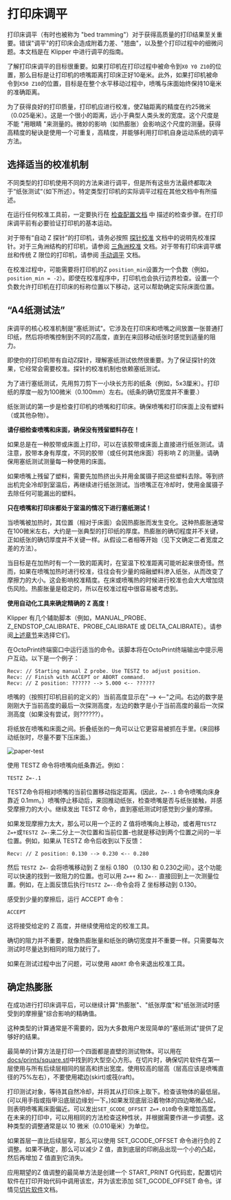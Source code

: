 # 打印床调平

打印床调平（有时也被称为 "bed tramming"）对于获得高质量的打印结果至关重要。错误"调平"的打印床会造成附着力差、"翘曲"，以及整个打印过程中的细微问题。本文档是在 Klipper 中进行调平的指南。

了解打印床调平的目标很重要。如果打印机在打印过程中被命令到`X0 Y0 Z10`的位置，那么目标是让打印机的喷嘴距离打印床正好10毫米。此外，如果打印机被命令到`X50 Z10`的位置，目标是在整个水平移动过程中，喷嘴与床面始终保持10毫米的准确距离。

为了获得良好的打印质量，打印机应进行校准，使Z轴距离的精度在约25微米（0.025毫米）。这是一个很小的距离，远小于典型人类头发的宽度。这个尺度是不能 "用眼睛 "来测量的。微妙的影响（如热膨胀）会影响这个尺度的测量。获得高精度的秘诀是使用一个可重复，高精度，并能够利用打印机自身运动系统的调平方法。

## 选择适当的校准机制

不同类型的打印机使用不同的方法来进行调平，但是所有这些方法最终都取决于“纸张测试“（如下所述）。特定类型打印机的实际调平过程在其他文档中有所描述。

在运行任何校准工具前，一定要执行在 [检查配置文档](Config_checks.md) 中 描述的检查步骤。在打印床调平前有必要验证打印机的基本运动。

对于带有“自动 Z 探针”的打印机，请务必按照 [探针校准](Probe_Calibrate.md) 文档中的说明先校准探针。对于三角洲结构的打印机，请参阅 [三角洲校准](Delta_Calibrate.md) 文档。对于带有打印床调平螺丝和传统 Z 限位的打印机，请参阅 [手动调平](Manual_Level.md) 文档。

在校准过程中，可能需要将打印机的Z `position_min`设置为一个负数（例如，`position_min = -2`）。即使在校准程序中，打印机也会执行边界检查。设置一个负数允许打印机在打印床的标称位置以下移动，这可以帮助确定实际床面位置。

## “A4纸测试法”

床调平的核心校准机制是"塞纸测试"。它涉及在打印床和喷嘴之间放置一张普通打印纸，然后将喷嘴控制到不同的Z高度，直到在来回移动纸张时感觉到适量的阻力。

即使你的打印机带有自动Z探针，理解塞纸测试依然很重要。为了保证探针的效果，它经常会需要校准。探针的校准机制也依赖塞纸测试。

为了进行塞纸测试，先用剪刀剪下一小块长方形的纸条（例如，5x3厘米）。打印纸的厚度一般为100微米（0.100mm）左右。(纸条的确切宽度并不重要.）

纸张测试的第一步是检查打印机的喷嘴和打印床。确保喷嘴和打印床面上没有塑料（或其他杂物）。

**请仔细检查喷嘴和床面，确保没有残留塑料存在！**

如果总是在一种胶带或床面上打印，可以在该胶带或床面上直接进行纸张测试。请注意，胶带本身有厚度，不同的胶带（或任何其他床面）将影响 Z 的测量。请确保用塞纸测试测量每一种使用的床面。

如果喷嘴上残留了塑料，需要先加热挤出头并用金属镊子把这些塑料去除。等到挤出机完全冷却到室温后，再继续进行纸张测试。当喷嘴正在冷却时，使用金属镊子去除任何可能漏出的塑料。

**只在喷嘴和打印床都处于室温的情况下进行塞纸测试！**

当喷嘴被加热时，其位置（相对于床面）会因热膨胀而发生变化。这种热膨胀通常在100微米左右，大约是一张典型的打印纸的厚度。热膨胀的确切程度并不关键，正如纸张的确切厚度并不关键一样。从假设二者相等开始（见下文确定二者宽度之差的方法）。

当目标是在加热时有一个一致的距离时，在室温下校准距离可能听起来很奇怪。然而，如果在喷嘴加热时进行校准，往往会有少量的熔融塑料渗入纸张，从而改变了摩擦力的大小。这会影响校准精度。在床或喷嘴热的时候进行校准也会大大增加烧伤风险。热膨胀量是稳定的，所以在校准过程中很容易被考虑到。

**使用自动化工具来确定精确的 Z 高度！**

Klipper 有几个辅助脚本（例如，MANUAL_PROBE、Z_ENDSTOP_CALIBRATE、PROBE_CALIBRATE 或 DELTA_CALIBRATE）。请参阅[上述章节](#choose-the-appropriate-calibration-mechanism)来选择它们。

在OctoPrint终端窗口中运行适当的命令。该脚本将在OctoPrint终端输出中提示用户互动。以下是一个例子：

```
Recv: // Starting manual Z probe. Use TESTZ to adjust position.
Recv: // Finish with ACCEPT or ABORT command.
Recv: // Z position: ?????? --> 5.000 <-- ??????
```

喷嘴的（按照打印机目前的定义的）当前高度显示在"--> <--"之间。右边的数字是刚刚大于当前高度的最后一次探测高度，左边的数字是小于当前高度的最后一次探测高度（如果没有尝试，则??????）。

将纸放在喷嘴和床面之间。折叠纸张的一角可以让它更容易被抓在手里。(来回移动纸张时，尽量不要下压床面。）

![paper-test](img/paper-test.jpg)

使用 TESTZ 命令将喷嘴向纸条靠近。例如：

```
TESTZ Z=-.1
```

TESTZ命令将相对喷嘴的当前位置移动指定距离。(因此，`Z=-.1` 命令喷嘴向床身靠近 0.1mm。）喷嘴停止移动后，来回推动纸张，检查喷嘴是否与纸张接触，并感受摩擦力的大小。继续发出 TESTZ 命令，直到塞纸测试时感觉到少量的摩擦。

如果发现摩擦力太大，那么可以用一个正的 Z 值将喷嘴向上移动，或者用`TESTZ Z=+`或`TESTZ Z=-`来二分上一次位置和当前位置-也就是移动到两个位置之间的一半位置。例如，如果从 TESTZ 命令后收到以下反馈：

```
Recv: // Z position: 0.130 --> 0.230 <-- 0.280
```

然后 `TESTZ Z=-` 会将喷嘴移动到 Z 坐标 0.180 （0.130 和 0.230之间）。这个功能可以快速的找到一致阻力的位置。也可以用 `Z=++` 和 `Z=--` 直接回到上一次测量位置。例如，在上面反馈后执行`TESTZ Z=--`命令会将 Z 坐标移动到 0.130。

感受到少量的摩擦后，运行 ACCEPT 命令：

```
ACCEPT
```

这将接受给定的 Z 高度，并继续使用给定的校准工具。

确切的阻力并不重要，就像热膨胀量和纸张的确切宽度并不重要一样。只需要每次测试时尽量达到相同的阻力就行了。

如果在测试过程中出了问题，可以使用 `ABORT` 命令来退出校准工具。

## 确定热膨胀

在成功进行打印床调平后，可以继续计算"热膨胀"、"纸张厚度"和"纸张测试时感受到的摩擦量"综合影响的精确值。

这种类型的计算通常是不需要的，因为大多数用户发现简单的"塞纸测试"提供了足够好的结果。

最简单的计算方法是打印一个四面都是直壁的测试物体。可以用在[docs/prints/square.stl](prints/square.stl)中找到的大型空心方形。在切片时，确保切片软件在第一层使用与所有后续层相同的层高和挤出宽度。使用较高的层高（层高应该是喷嘴直径的75%左右），不要使用裙边(skirt)或筏(raft)。

打印测试对象，等待其自然冷却，并将其从打印床上取下。检查该物体的最低层。(可以用手指或指甲沿底层边缘划一下。)如果发现底层沿着物体的四边略微凸起，则表明喷嘴离床面偏近。可以发出`SET_GCODE_OFFSET Z=+.010`命令来增加高度。在未来的打印中，可以用相同的方法检查这种性状，并根据需要作进一步调整。这种类型的调整通常是以 10 微米（0.010毫米）为单位。

如果首层一直比后续层窄，那么可以使用 SET_GCODE_OFFSET 命令进行负的 Z 调整。如果不确定，那么可以减少 Z 值，直到底层的印刷品出现一个小的凸起，然后再增加 Z 值直到它消失。

应用期望的Z 值调整的最简单方法是创建一个 START_PRINT G代码宏，配置切片软件在打印开始代码中调用该宏，并为该宏添加 SET_GCODE_OFFSET 命令。详情见[切片软件](Slicers.md)文档。

